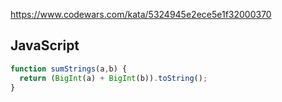https://www.codewars.com/kata/5324945e2ece5e1f32000370

## JavaScript
```js
function sumStrings(a,b) { 
  return (BigInt(a) + BigInt(b)).toString();
}
```